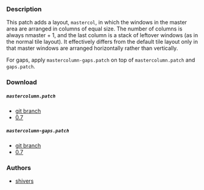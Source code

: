 ### Description
This patch adds a layout, `mastercol`, in which the windows in the master area are arranged in columns of equal size. The number of columns is always nmaster + 1, and the last column is a stack of leftover windows (as in the normal tile layout). It effectively differs from the default tile layout only in that master windows are arranged horizontally rather than vertically.

For gaps, apply `mastercolumn-gaps.patch` on top of `mastercolumn.patch` and `gaps.patch`.

### Download
##### `mastercolumn.patch`
- [git branch](/shivers/dwl/src/branch/mastercolumn)
- [0.7](/dwl/dwl-patches/raw/branch/main/patches/mastercolumn/mastercolumn.patch)

##### `mastercolumn-gaps.patch`
- [git branch](/shivers/dwl/src/branch/mastercolumn-gaps)
- [0.7](/dwl/dwl-patches/raw/branch/main/patches/mastercolumn/mastercolumn-gaps.patch)

### Authors
- [shivers](https://codeberg.org/shivers)
